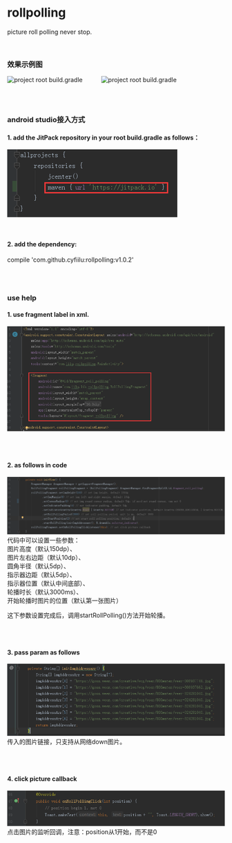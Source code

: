 # rollpolling

picture roll polling never stop.


<br />


### 效果示例图
![project root build.gradle](/img/rollpolling1.gif)  &nbsp;&nbsp;&nbsp;&nbsp;&nbsp;&nbsp;&nbsp;&nbsp;&nbsp;
![project root build.gradle](/img/rollpolling2.gif)


<br />
<br />


### android studio接入方式
#### 1. add the JitPack repository in your root build.gradle as follows：
![project root build.gradle](/img/root.png)


<br />

#### 2. add the dependency: 
compile 'com.github.cyfiilu:rollpolling:v1.0.2'


<br />
<br />



### use help
#### 1. use fragment label in xml.
![use fragment label in xml](/img/xml.png)

<br />
<br />


#### 2. as follows in code 
![as follows in code ](/img/code.png)
代码中可以设置一些参数：  <br />
图片高度（默认150dp）、 <br />
图片左右边距（默认10dp）、 <br />
圆角半径（默认5dp）、 <br />
指示器边距（默认5dp）、 <br />
指示器位置（默认中间底部）、 <br />
轮播时长（默认3000ms）、 <br />
开始轮播时图片的位置（默认第一张图片） <br />

这下参数设置完成后，调用startRollPolling()方法开始轮播。


<br />
<br />


#### 3. pass param as follows
![pass param as follows](/img/data.png)
<br />
传入的图片链接，只支持从网络down图片。

<br />
<br />


#### 4. click picture callback 
![click picture callback](/img/callback.png) 
<br />
点击图片的监听回调，注意：position从1开始，而不是0
